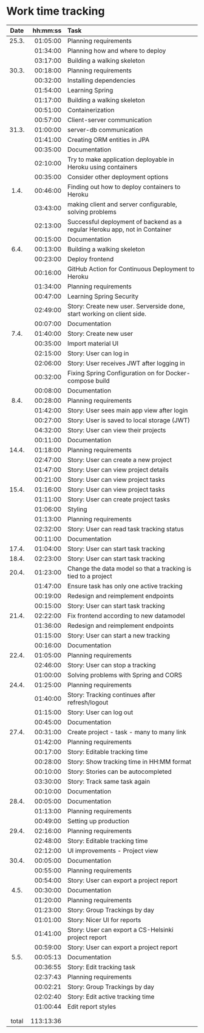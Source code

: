 # Work time tracking

| Date  |  hh:mm:ss | Task                                                                       |
| :---: | --------: | :------------------------------------------------------------------------- |
| 25.3. |  01:05:00 | Planning requirements                                                      |
|       |  01:34:00 | Planning how and where to deploy                                           |
|       |  03:17:00 | Building a walking skeleton                                                |
| 30.3. |  00:18:00 | Planning requirements                                                      |
|       |  00:32:00 | Installing dependencies                                                    |
|       |  01:54:00 | Learning Spring                                                            |
|       |  01:17:00 | Building a walking skeleton                                                |
|       |  00:51:00 | Containerization                                                           |
|       |  00:57:00 | Client-server communication                                                |
| 31.3. |  01:00:00 | server-db communication                                                    |
|       |  01:41:00 | Creating ORM entities in JPA                                               |
|       |  00:35:00 | Documentation                                                              |
|       |  02:10:00 | Try to make application deployable in Heroku using containers              |
|       |  00:35:00 | Consider other deployment options                                          |
| 1.4.  |  00:46:00 | Finding out how to deploy containers to Heroku                             |
|       |  03:43:00 | making client and server configurable, solving problems                    |
|       |  02:13:00 | Successful deployment of backend as a regular Heroku app, not in Container |
|       |  00:15:00 | Documentation                                                              |
| 6.4.  |  00:13:00 | Building a walking skeleton                                                |
|       |  00:23:00 | Deploy frontend                                                            |
|       |  00:16:00 | GitHub Action for Continuous Deployment to Heroku                          |
|       |  01:34:00 | Planning requirements                                                      |
|       |  00:47:00 | Learning Spring Security                                                   |
|       |  02:49:00 | Story: Create new user. Serverside done, start working on client side.     |
|       |  00:07:00 | Documentation                                                              |
| 7.4.  |  01:40:00 | Story: Create new user                                                     |
|       |  00:35:00 | Import material UI                                                         |
|       |  02:15:00 | Story: User can log in                                                     |
|       |  02:06:00 | Story: User receives JWT after logging in                                  |
|       |  00:32:00 | Fixing Spring Configuration on for Docker-compose build                    |
|       |  00:08:00 | Documentation                                                              |
| 8.4.  |  00:28:00 | Planning requirements                                                      |
|       |  01:42:00 | Story: User sees main app view after login                                 |
|       |  00:27:00 | Story: User is saved to local storage (JWT)                                |
|       |  04:32:00 | Story: User can view their projects                                        |
|       |  00:11:00 | Documentation                                                              |
| 14.4. |  01:18:00 | Planning requirements                                                      |
|       |  02:47:00 | Story: User can create a new project                                       |
|       |  01:47:00 | Story: User can view project details                                       |
|       |  00:21:00 | Story: User can view project tasks                                         |
| 15.4. |  01:16:00 | Story: User can view project tasks                                         |
|       |  01:11:00 | Story: User can create project tasks                                       |
|       |  01:06:00 | Styling                                                                    |
|       |  01:13:00 | Planning requirements                                                      |
|       |  02:32:00 | Story: User can read task tracking status                                  |
|       |  00:11:00 | Documentation                                                              |
| 17.4. |  01:04:00 | Story: User can start task tracking                                        |
| 18.4. |  02:23:00 | Story: User can start task tracking                                        |
| 20.4. |  01:23:00 | Change the data model so that a tracking is tied to a project              |
|       |  01:47:00 | Ensure task has only one active tracking                                   |
|       |  00:19:00 | Redesign and reimplement endpoints                                         |
|       |  00:15:00 | Story: User can start task tracking                                        |
| 21.4. |  02:22:00 | Fix frontend according to new datamodel                                    |
|       |  01:36:00 | Redesign and reimplement endpoints                                         |
|       |  01:15:00 | Story: User can start a new tracking                                       |
|       |  00:16:00 | Documentation                                                              |
| 22.4. |  01:05:00 | Planning requirements                                                      |
|       |  02:46:00 | Story: User can stop a tracking                                            |
|       |  01:00:00 | Solving problems with Spring and CORS                                      |
| 24.4. |  01:25:00 | Planning requirements                                                      |
|       |  01:40:00 | Story: Tracking continues after refresh/logout                             |
|       |  01:15:00 | Story: User can log out                                                    |
|       |  00:45:00 | Documentation                                                              |
| 27.4. |  00:31:00 | Create project - task - many to many link                                  |
|       |  01:42:00 | Planning requirements                                                      |
|       |  00:17:00 | Story: Editable tracking time                                              |
|       |  00:28:00 | Story: Show tracking time in HH:MM format                                  |
|       |  00:10:00 | Story: Stories can be autocompleted                                        |
|       |  03:30:00 | Story: Track same task again                                               |
|       |  00:10:00 | Documentation                                                              |
| 28.4. |  00:05:00 | Documentation                                                              |
|       |  01:13:00 | Planning requirements                                                      |
|       |  00:49:00 | Setting up production                                                      |
| 29.4. |  02:16:00 | Planning requirements                                                      |
|       |  02:48:00 | Story: Editable tracking time                                              |
|       |  02:12:00 | UI improvements - Project view                                             |
| 30.4. |  00:05:00 | Documentation                                                              |
|       |  00:55:00 | Planning requirements                                                      |
|       |  00:54:00 | Story: User can export a project report                                    |
| 4.5.  |  00:30:00 | Documentation                                                              |
|       |  01:20:00 | Planning requirements                                                      |
|       |  01:23:00 | Story: Group Trackings by day                                              |
|       |  01:01:00 | Story: Nicer UI for reports                                                |
|       |  01:41:00 | Story: User can export a CS-Helsinki project report                        |
|       |  00:59:00 | Story: User can export a project report                                    |
| 5.5.  |  00:05:13 | Documentation                                                              |
|       |  00:36:55 | Story: Edit tracking task                                                  |
|       |  02:37:43 | Planning requirements                                                      |
|       |  00:02:21 | Story: Group Trackings by day                                              |
|       |  02:02:40 | Story: Edit active tracking time                                           |
|       |  01:00:44 | Edit report styles                                                         |
|       |           |                                                                            |
|       |           |                                                                            |
| total | 113:13:36 |                                                                            |
